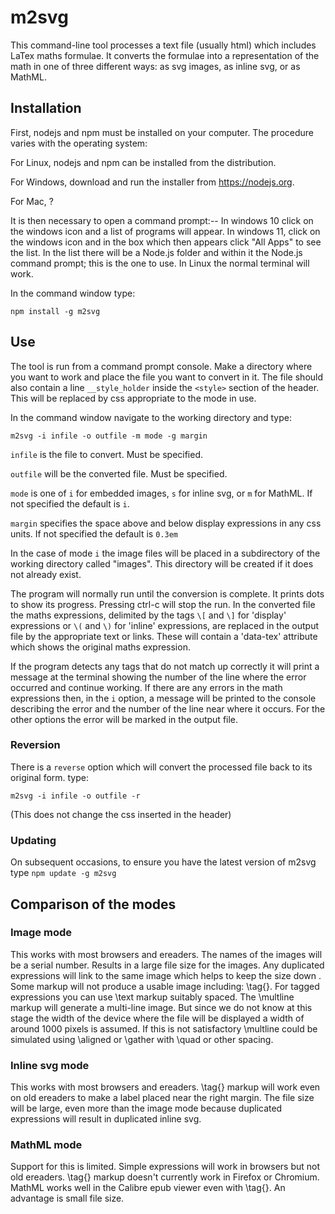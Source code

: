 # m2svg
This command-line tool processes a text file (usually html) which includes LaTex maths formulae. It converts the formulae into a representation of the math in one of three different ways: as svg images, as inline svg, or as MathML.

## Installation
First, nodejs and npm must be installed on your computer. The procedure varies with the operating system:

For Linux, nodejs and npm can be installed from the distribution.

For Windows, download and run the installer from https://nodejs.org.

For Mac, ?

It is then necessary to open a command prompt:--
In windows 10 click on the windows icon and a list of programs will appear. In windows 11, click on the windows icon and in the box which then appears click "All Apps" to see the list. In the list there will be a Node.js folder and within it the Node.js command prompt; this is the one to use.
In Linux the normal terminal will work.

In the command window type:

`npm install -g m2svg`

## Use
The tool is run from a command prompt console. Make a directory where you want to work and place the file you want to convert in it.
The file should also contain a line `__style_holder` inside the `<style>` section of the header. This will be replaced by css appropriate to the mode in use.

In the command window navigate to the working directory and type:

`m2svg -i infile -o outfile -m mode -g margin`

`infile` is the file to convert. Must be specified.

`outfile` will be the converted file. Must be specified.

`mode` is one of `i` for embedded images, `s` for inline svg, or `m` for MathML. If not specified the default is `i`.

`margin` specifies the space above and below display expressions in any css units. If not specified the default is `0.3em`

In the case of mode `i` the image files will be placed in a subdirectory of the working directory called "images". This directory will be created if it does not already exist.

The program will normally run until the conversion is complete. It prints dots to show its progress. Pressing ctrl-c will stop the run.
In the converted file the maths expressions, delimited by the tags `\[` and `\]` for 'display' expressions or `\(` and `\)` for 'inline' expressions, are replaced in the output file by the appropriate text or links. These will contain a 'data-tex' attribute which shows the original maths expression.

If the program detects any tags that do not match up correctly it will print a message at the terminal showing the number of the line where the error occurred and continue working. If there are any errors in the math expressions then, in the `i` option, a message will be printed to the console describing the error and the number of the line near where it occurs. For the other options the error will be marked in the output file.

### Reversion

There is a `reverse` option which will convert the processed file back to its original form. type:

`m2svg -i infile -o outfile -r`

(This does not change the css inserted in the header)

### Updating
On subsequent occasions, to ensure you have the latest version of m2svg type `npm update -g m2svg`

## Comparison of the modes
### Image mode
This works with most browsers and ereaders.
The names of the images will be a serial number. Results in a large file size for the images. Any duplicated expressions will link to the same image which helps to keep the size down .
Some markup will not produce a usable image including: \tag{}. For tagged expressions you can use \text markup suitably spaced.
The \multline markup will generate a multi-line image. But since we do not know at this stage the width of the device where the file will be displayed a width of around 1000 pixels is assumed. If this is not satisfactory \multline could be simulated using \aligned or \gather with \quad or other spacing.

### Inline svg mode
This works with most browsers and ereaders. \tag{} markup will work even on old ereaders to make a label placed near the right margin. The file size will be large, even more than the image mode because duplicated expressions will result in duplicated inline svg.

### MathML mode
Support for this is limited. Simple expressions will work in browsers but not old ereaders. \tag{} markup doesn't currently work in Firefox or Chromium. MathML works well in the Calibre epub viewer even with \tag{}. An advantage is small file size.
